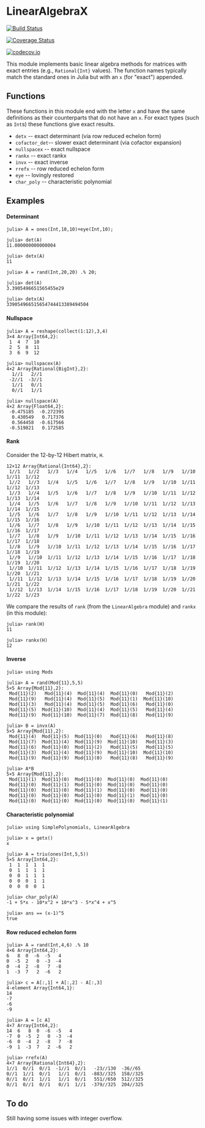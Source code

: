 # LinearAlgebraX



[![Build Status](https://travis-ci.org/scheinerman/LinearAlgebraX.jl.svg?branch=master)](https://travis-ci.org/scheinerman/LinearAlgebraX.jl)

[![Coverage Status](https://coveralls.io/repos/scheinerman/LinearAlgebraX.jl/badge.svg?branch=master&service=github)](https://coveralls.io/github/scheinerman/LinearAlgebraX.jl?branch=master)

[![codecov.io](http://codecov.io/github/scheinerman/LinearAlgebraX.jl/coverage.svg?branch=master)](http://codecov.io/github/scheinerman/LinearAlgebraX.jl?branch=master)


This module implements basic linear algebra methods for matrices
with exact entries (e.g., `Rational{Int}` values).  The function names
typically match the standard ones in Julia but with an `x` (for "exact")
appended.



## Functions

These functions in this module end with the letter `x`
and have the same definitions as their counterparts that do not have an `x`.
For exact types (such as `Int`s) these functions give exact results.

* `detx` -- exact determinant (via row reduced echelon form)
* `cofactor_det`-- slower exact determinant (via cofactor expansion)
* `nullspacex` -- exact nullspace
* `rankx` -- exact rankx
* `invx` -- exact inverse
* `rrefx` -- row reduced echelon form
* `eye` -- lovingly restored
* `char_poly` -- characteristic polynomial

## Examples

#### Determinant
```
julia> A = ones(Int,10,10)+eye(Int,10);

julia> det(A)
11.000000000000004

julia> detx(A)
11

julia> A = rand(Int,20,20) .% 20;

julia> det(A)
3.3905496651565455e29

julia> detx(A)
339054966515654744413389494504
```

#### Nullspace

```
julia> A = reshape(collect(1:12),3,4)
3×4 Array{Int64,2}:
 1  4  7  10
 2  5  8  11
 3  6  9  12

julia> nullspacex(A)
4×2 Array{Rational{BigInt},2}:
  1//1   2//1
 -2//1  -3//1
  1//1   0//1
  0//1   1//1

julia> nullspace(A)
4×2 Array{Float64,2}:
 -0.475185  -0.272395
  0.430549   0.717376
  0.564458  -0.617566
 -0.519821   0.172585
```

#### Rank

Consider the 12-by-12 Hibert matrix, `H`.
```
12×12 Array{Rational{Int64},2}:
 1//1   1//2   1//3   1//4   1//5   1//6   1//7   1//8   1//9   1//10  1//11  1//12
 1//2   1//3   1//4   1//5   1//6   1//7   1//8   1//9   1//10  1//11  1//12  1//13
 1//3   1//4   1//5   1//6   1//7   1//8   1//9   1//10  1//11  1//12  1//13  1//14
 1//4   1//5   1//6   1//7   1//8   1//9   1//10  1//11  1//12  1//13  1//14  1//15
 1//5   1//6   1//7   1//8   1//9   1//10  1//11  1//12  1//13  1//14  1//15  1//16
 1//6   1//7   1//8   1//9   1//10  1//11  1//12  1//13  1//14  1//15  1//16  1//17
 1//7   1//8   1//9   1//10  1//11  1//12  1//13  1//14  1//15  1//16  1//17  1//18
 1//8   1//9   1//10  1//11  1//12  1//13  1//14  1//15  1//16  1//17  1//18  1//19
 1//9   1//10  1//11  1//12  1//13  1//14  1//15  1//16  1//17  1//18  1//19  1//20
 1//10  1//11  1//12  1//13  1//14  1//15  1//16  1//17  1//18  1//19  1//20  1//21
 1//11  1//12  1//13  1//14  1//15  1//16  1//17  1//18  1//19  1//20  1//21  1//22
 1//12  1//13  1//14  1//15  1//16  1//17  1//18  1//19  1//20  1//21  1//22  1//23
```
We compare the results of `rank` (from the `LinearAlgebra` module) and
`rankx` (in this module):
```
julia> rank(H)
11

julia> rankx(H)
12
```

#### Inverse

```
julia> using Mods

julia> A = rand(Mod{11},5,5)
5×5 Array{Mod{11},2}:
 Mod{11}(2)   Mod{11}(4)  Mod{11}(4)  Mod{11}(0)   Mod{11}(2)
 Mod{11}(9)   Mod{11}(4)  Mod{11}(5)  Mod{11}(1)  Mod{11}(10)
 Mod{11}(3)   Mod{11}(4)  Mod{11}(5)  Mod{11}(6)   Mod{11}(0)
 Mod{11}(5)  Mod{11}(10)  Mod{11}(4)  Mod{11}(5)   Mod{11}(4)
 Mod{11}(9)  Mod{11}(10)  Mod{11}(7)  Mod{11}(8)   Mod{11}(9)

julia> B = invx(A)
5×5 Array{Mod{11},2}:
 Mod{11}(4)  Mod{11}(5)  Mod{11}(0)   Mod{11}(6)   Mod{11}(8)
 Mod{11}(7)  Mod{11}(4)  Mod{11}(9)  Mod{11}(10)   Mod{11}(3)
 Mod{11}(6)  Mod{11}(0)  Mod{11}(2)   Mod{11}(5)   Mod{11}(5)
 Mod{11}(3)  Mod{11}(4)  Mod{11}(9)  Mod{11}(10)  Mod{11}(10)
 Mod{11}(9)  Mod{11}(9)  Mod{11}(0)   Mod{11}(8)   Mod{11}(9)

julia> A*B
5×5 Array{Mod{11},2}:
 Mod{11}(1)  Mod{11}(0)  Mod{11}(0)  Mod{11}(0)  Mod{11}(0)
 Mod{11}(0)  Mod{11}(1)  Mod{11}(0)  Mod{11}(0)  Mod{11}(0)
 Mod{11}(0)  Mod{11}(0)  Mod{11}(1)  Mod{11}(0)  Mod{11}(0)
 Mod{11}(0)  Mod{11}(0)  Mod{11}(0)  Mod{11}(1)  Mod{11}(0)
 Mod{11}(0)  Mod{11}(0)  Mod{11}(0)  Mod{11}(0)  Mod{11}(1)
 ```

 #### Characteristic polynomial

```
julia> using SimplePolynomials, LinearAlgebra

julia> x = getx()
x

julia> A = triu(ones(Int,5,5))
5×5 Array{Int64,2}:
 1  1  1  1  1
 0  1  1  1  1
 0  0  1  1  1
 0  0  0  1  1
 0  0  0  0  1

julia> char_poly(A)
-1 + 5*x - 10*x^2 + 10*x^3 - 5*x^4 + x^5

julia> ans == (x-1)^5
true
```

 #### Row reduced echelon form

 ```
 julia> A = rand(Int,4,6) .% 10
4×6 Array{Int64,2}:
 6   8  0  -6  -5   4
 0  -5  2   0  -3  -4
 0  -4  2  -8   7  -8
 1  -3  7   2  -6   2

julia> c = A[:,1] + A[:,2] - A[:,3]
4-element Array{Int64,1}:
 14
 -7
 -6
 -9

julia> A = [c A]
4×7 Array{Int64,2}:
 14  6   8  0  -6  -5   4
 -7  0  -5  2   0  -3  -4
 -6  0  -4  2  -8   7  -8
 -9  1  -3  7   2  -6   2

julia> rrefx(A)
4×7 Array{Rational{Int64},2}:
 1//1  0//1  0//1  -1//1  0//1   -23//130  -36//65
 0//1  1//1  0//1   1//1  0//1  -883//325  158//325
 0//1  0//1  1//1   1//1  0//1   551//650  512//325
 0//1  0//1  0//1   0//1  1//1  -379//325  204//325
 ```

 ## To do

 Still having some issues with integer overflow.
